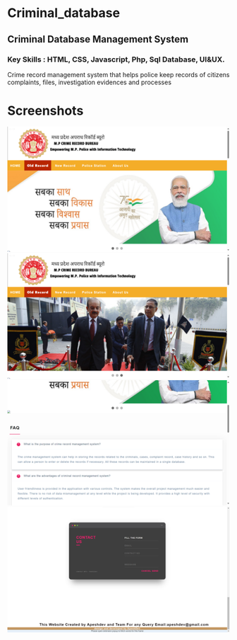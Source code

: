 # Criminal_database
<h2>Criminal Database Management System</h2>
<h3>
Key Skills : HTML, CSS, 
Javascript, Php, Sql Database, UI&UX.
</h3>
<p>Crime record management system that helps police keep records of citizens complaints, files, investigation evidences and processes</p>
<h1> Screenshots</h1>
<img src="https://github.com/apeshdev/criminal-database-management/blob/main/preview%20(home%202).png?raw=true" alt="imagewithmodi">
<img src="https://github.com/apeshdev/criminal-database-management/blob/main/preview%20(home%201).png?raw=true" alt="image">
<img src="https://github.com/apeshdev/criminal-database-management/blob/main/preview(home%203).png?raw=true" alt="image0">
<img src="https://github.com/apeshdev/criminal-database-management/blob/main/preview(home%205).png?raw=true" alt="anand">


